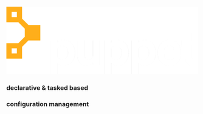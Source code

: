 ![choco](assets/image/puppet-logo-amber-white-lg.png)
### declarative & tasked based
### configuration management